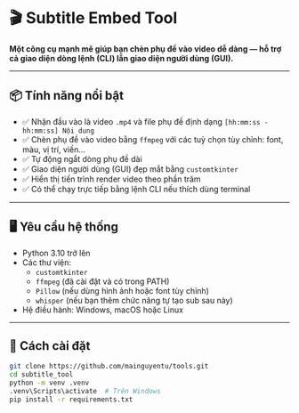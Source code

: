# 🎬 Subtitle Embed Tool

**Một công cụ mạnh mẽ giúp bạn chèn phụ đề vào video dễ dàng — hỗ trợ cả giao diện dòng lệnh (CLI) lẫn giao diện người dùng (GUI).**

---

## 📦 Tính năng nổi bật

- ✅ Nhận đầu vào là video `.mp4` và file phụ đề định dạng `[hh:mm:ss - hh:mm:ss] Nội dung`
- ✅ Chèn phụ đề vào video bằng `ffmpeg` với các tuỳ chọn tùy chỉnh: font, màu, vị trí, viền...
- ✅ Tự động ngắt dòng phụ đề dài
- ✅ Giao diện người dùng (GUI) đẹp mắt bằng `customtkinter`
- ✅ Hiển thị tiến trình render video theo phần trăm
- ✅ Có thể chạy trực tiếp bằng lệnh CLI nếu thích dùng terminal

---

## 🖥️ Yêu cầu hệ thống

- Python 3.10 trở lên
- Các thư viện:
  - `customtkinter`
  - `ffmpeg` (đã cài đặt và có trong PATH)
  - `Pillow` (nếu dùng hình ảnh hoặc font tùy chỉnh)
  - `whisper` (nếu bạn thêm chức năng tự tạo sub sau này)
- Hệ điều hành: Windows, macOS hoặc Linux

---

## 🚀 Cách cài đặt

```bash
git clone https://github.com/mainguyentu/tools.git
cd subtitle_tool
python -m venv .venv
.venv\Scripts\activate  # Trên Windows
pip install -r requirements.txt

